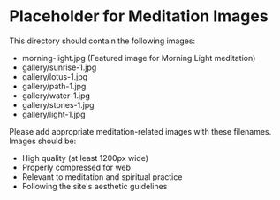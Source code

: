 # Placeholder for Meditation Images

This directory should contain the following images:
- morning-light.jpg (Featured image for Morning Light meditation)
- gallery/sunrise-1.jpg
- gallery/lotus-1.jpg
- gallery/path-1.jpg
- gallery/water-1.jpg
- gallery/stones-1.jpg
- gallery/light-1.jpg

Please add appropriate meditation-related images with these filenames. Images should be:
- High quality (at least 1200px wide)
- Properly compressed for web
- Relevant to meditation and spiritual practice
- Following the site's aesthetic guidelines
